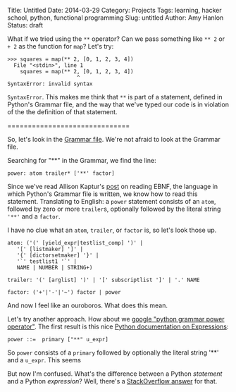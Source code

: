 Title: Untitled
Date: 2014-03-29
Category: Projects
Tags: learning, hacker school, python, functional programming
Slug: untitled
Author: Amy Hanlon
Status: draft



What if we tried using the `**` operator? Can we pass something like `** 2` or `+ 2` as the function for `map`? Let's try:

    >>> squares = map(** 2, [0, 1, 2, 3, 4])
      File "<stdin>", line 1
        squares = map(** 2, [0, 1, 2, 3, 4])
                          ^
    SyntaxError: invalid syntax

`SyntaxError`. This makes me think that `**` is part of a statement, defined in Python's Grammar file, and the way that we've typed our code is in violation of the the definition of that statement. 


==============================

So, let's look in the [Grammar file](http://docs.python.org/2/reference/grammar.html). We're not afraid to look at the Grammar file.

Searching for "**" in the Grammar, we find the line:

    power: atom trailer* ['**' factor]

Since we've read Allison Kaptur's [post](http://akaptur.github.io/blog/2014/03/16/reading-ebnf/) on reading EBNF, the language in which Python's Grammar file is written, we know how to read this statement. Translating to English: a `power` statement consists of an `atom`, followed by zero or more `trailer`s, optionally followed by the literal string `'**'` and a `factor`.

I have no clue what an `atom`, `trailer`, or `factor` is, so let's look those up.

    atom: ('(' [yield_expr|testlist_comp] ')' |
       '[' [listmaker] ']' |
       '{' [dictorsetmaker] '}' |
       '`' testlist1 '`' |
       NAME | NUMBER | STRING+)

    trailer: '(' [arglist] ')' | '[' subscriptlist ']' | '.' NAME

    factor: ('+'|'-'|'~') factor | power

And now I feel like an ouroboros. What does this mean. 

Let's try another approach. How about we [google "python grammar power operator"](https://www.google.com/search?q=python+grammar+power+statement&oq=python+grammar+power+statement&aqs=chrome..69i57.7035j1j4&sourceid=chrome&espv=210&es_sm=91&ie=UTF-8#q=python+grammar+power+operator). The first result is this nice [Python documentation on Expressions](https://docs.python.org/2/reference/expressions.html):
 
    power ::=  primary ["**" u_expr]

So `power` consists of a `primary` followed by optionally the literal string '**' and a `u_expr`. This seems 

But now I'm confused. What's the difference between a Python *statement* and a Python *expression*? Well, there's a [StackOverflow answer](http://stackoverflow.com/a/4728147) for that.